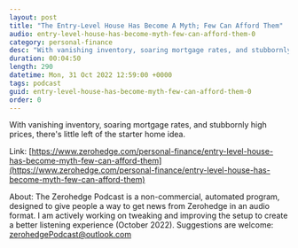 ```yaml
---
layout: post
title: "The Entry-Level House Has Become A Myth; Few Can Afford Them"
audio: entry-level-house-has-become-myth-few-can-afford-them-0
category: personal-finance
desc: "With vanishing inventory, soaring mortgage rates, and stubbornly high prices, there's little left of the starter home idea."
duration: 00:04:50
length: 290
datetime: Mon, 31 Oct 2022 12:59:00 +0000
tags: podcast
guid: entry-level-house-has-become-myth-few-can-afford-them-0
order: 0
---
```

With vanishing inventory, soaring mortgage rates, and stubbornly high prices, there's little left of the starter home idea.

Link: [https://www.zerohedge.com/personal-finance/entry-level-house-has-become-myth-few-can-afford-them](https://www.zerohedge.com/personal-finance/entry-level-house-has-become-myth-few-can-afford-them)

About: The Zerohedge Podcast is a non-commercial, automated program, designed to give people a way to get news from Zerohedge in an audio format.  I am actively working on tweaking and improving the setup to create a better listening experience (October 2022).  Suggestions are welcome: [zerohedgePodcast@outlook.com](mailto:zerohedgePodcast@outlook.com)